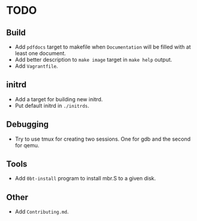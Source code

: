 # TODO

## Build

  * Add `pdfdocs` target to makefile when `Documentation` will be filled with at
least one document.
  * Add better description to `make image` target in `make help` output.
  * Add `Vagrantfile`.

## initrd

  * Add a target for building new initrd.
  * Put default initrd in `./initrds`.

## Debugging

  * Try to use tmux for creating two sessions. One for gdb and the second
for qemu.

## Tools

  * Add `0bt-install` program to install mbr.S to a given disk.

## Other

  * Add `Contributing.md`.